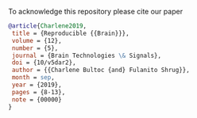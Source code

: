 To acknowledge this repository please cite our paper

  ```bibtex
 @article{Charlene2019,
   title = {Reproducible {{Brain}}},
   volume = {12},
   number = {5},
   journal = {Brain Technologies \& Signals},
   doi = {10/v5dar2},
   author = {{Charlene Bultoc {and} Fulanito Shrug}},
   month = sep,
   year = {2019},
   pages = {8-13},
   note = {00000}
 }